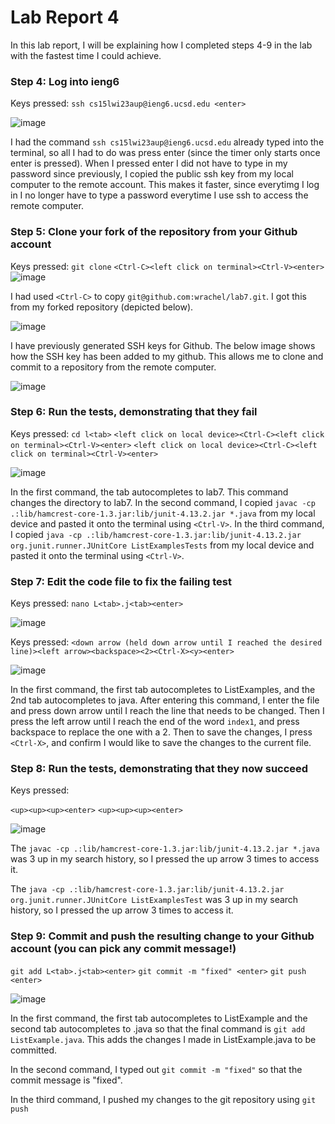 # Lab Report 4

In this lab report, I will be explaining how I completed steps 4-9 in the lab with the fastest time I could achieve. 

### Step 4: Log into ieng6
Keys pressed: ```ssh cs15lwi23aup@ieng6.ucsd.edu <enter>```

![image](https://user-images.githubusercontent.com/40574565/221509969-dcec8f6c-fdbd-4f4a-a379-8bb61064b2e5.png)

I had the command `ssh cs15lwi23aup@ieng6.ucsd.edu` already typed into the terminal, so all I had to do was press enter (since the timer only starts once enter is pressed). 
When I pressed enter I did not have to type in my password since previously, I copied the public ssh key from my local computer to the remote account. This makes it faster, since everytimg I log in I no longer have to type a password everytime I use ssh to access the remote computer. 

### Step 5: Clone your fork of the repository from your Github account
Keys pressed: ```git clone``` ```<Ctrl-C><left click on terminal><Ctrl-V><enter>```
![image](https://user-images.githubusercontent.com/40574565/221512230-cc31ba29-4d12-4239-95dd-9aebbbb3cdad.png)

I had used ```<Ctrl-C>``` to copy `git@github.com:wrachel/lab7.git`. I got this from my forked repository (depicted below).

![image](https://user-images.githubusercontent.com/40574565/221512405-b9758a24-f6b0-428b-bada-643656f8c18d.png)

I have previously generated SSH keys for Github. The below image shows how the SSH key has been added to my github. This allows me to clone and commit to a repository from the remote computer. 

![image](https://user-images.githubusercontent.com/40574565/221512868-39d990e1-1058-4356-becc-5e632be3850c.png)

### Step 6: Run the tests, demonstrating that they fail
Keys pressed: 
```cd l<tab>```
```<left click on local device><Ctrl-C><left click on terminal><Ctrl-V><enter>``` 
```<left click on local device><Ctrl-C><left click on terminal><Ctrl-V><enter>```

![image](https://user-images.githubusercontent.com/40574565/221515929-773c51ca-662c-45a0-978d-3ad0463dbfcb.png)

In the first command, the tab autocompletes to lab7. This command changes the directory to lab7. 
In the second command, I copied `javac -cp .:lib/hamcrest-core-1.3.jar:lib/junit-4.13.2.jar *.java` from my local device and pasted it onto the terminal using `<Ctrl-V>`.
In the third command, I copied `java -cp .:lib/hamcrest-core-1.3.jar:lib/junit-4.13.2.jar org.junit.runner.JUnitCore ListExamplesTests` from my local device and pasted it onto the terminal using `<Ctrl-V>`.

### Step 7: Edit the code file to fix the failing test
Keys pressed:
```nano L<tab>.j<tab><enter>```

![image](https://user-images.githubusercontent.com/40574565/221517530-54398f6f-0cb4-4ddf-97e5-80350150e82b.png)

Keys pressed: ```<down arrow (held down arrow until I reached the desired line)><left arrow><backspace><2><Ctrl-X><y><enter>```

![image](https://user-images.githubusercontent.com/40574565/221517195-e6912c0c-8646-49dc-befb-e35129a0a8de.png)

In the first command, the first tab autocompletes to ListExamples, and the 2nd tab autocompletes to java. After entering this command, I enter the file and press down arrow until I reach the line that needs to be changed. Then I press the left arrow until I reach the end of the word `index1`, and press backspace to replace the one with a 2. Then to save the changes, I press `<Ctrl-X>`, and confirm I would like to save the changes to the current file.

### Step 8: Run the tests, demonstrating that they now succeed
Keys pressed:

```<up><up><up><enter>```
```<up><up><up><enter>```

![image](https://user-images.githubusercontent.com/40574565/221518730-0cfda26a-4aa7-4b87-8787-5e0568da02b7.png)

The `javac -cp .:lib/hamcrest-core-1.3.jar:lib/junit-4.13.2.jar *.java` was 3 up in my search history, so I pressed the up arrow 3 times to access it.

The `java -cp .:lib/hamcrest-core-1.3.jar:lib/junit-4.13.2.jar org.junit.runner.JUnitCore ListExamplesTest` was 3 up in my search history, so I pressed the up arrow 3 times to access it.


### Step 9: Commit and push the resulting change to your Github account (you can pick any commit message!)

```git add L<tab>.j<tab><enter>```
```git commit -m "fixed" <enter>```
```git push <enter>```

![image](https://user-images.githubusercontent.com/40574565/221520335-2105caba-c3c2-473d-8d40-e165d8fad657.png)

In the first command, the first tab autocompletes to ListExample and the second tab autocompletes to .java so that the final command is `git add ListExample.java`. This adds the changes I made in ListExample.java to be committed. 

In the second command, I typed out `git commit -m "fixed"` so that the commit message is "fixed".

In  the third command, I pushed my changes to the git repository using `git push`

